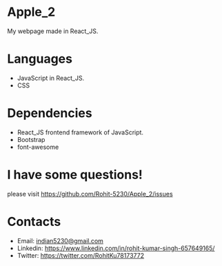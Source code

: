 Apple_2
=
My webpage made in React_JS.

Languages
=
- JavaScript in React_JS.
- CSS

Dependencies
=
- React_JS frontend framework of JavaScript.
- Bootstrap
- font-awesome

I have some questions!
=
please visit https://github.com/Rohit-5230/Apple_2/issues

Contacts
=
- Email: indian5230@gmail.com
- Linkedin: https://www.linkedin.com/in/rohit-kumar-singh-657649165/
- Twitter: https://twitter.com/RohitKu78173772




